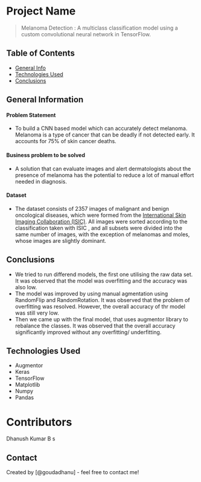 # Project Name
> Melanoma Detection : A multiclass classification model using a custom convolutional neural network in TensorFlow.


## Table of Contents
* [General Info](#general-information)
* [Technologies Used](#technologies-used)
* [Conclusions](#conclusions)

<!-- You can include any other section that is pertinent to your problem -->

## General Information
#### Problem Statement
- To build a CNN based model which can accurately detect melanoma. Melanoma is a type of cancer that can be deadly if not detected early. It accounts for 75% of skin cancer deaths. 

#### Business problem to be solved
- A solution that can evaluate images and alert dermatologists about the presence of melanoma has the potential to reduce a lot of manual effort needed in diagnosis.

#### Dataset
- The dataset consists of 2357 images of malignant and benign oncological diseases, which were formed from the [International Skin Imaging Collaboration (ISIC)](https://www.kaggle.com/datasets/nodoubttome/skin-cancer9-classesisic). All images were sorted according to the classification taken with ISIC , and all subsets were divided into the same number of images, with the exception of melanomas and moles, whose images are slightly dominant.

## Conclusions
- We tried to run differend models, the first one utilising the raw data set. It was observed that the model was overfitting and the accuracy was also low.
- The model was improved by using manual agmentation using RandomFlip and RandomRotation. It was observed that the problem of overfitting was resolved. However, the overall accuracy of thr model was still very low.
- Then we came up with the final model, that uses augmentor library to rebalance the classes. It was observed that the overall accuracy significantly improved without any overfitting/ underfitting.


## Technologies Used
- Augmentor 
- Keras 
- TensorFlow 
- Matplotlib
- Numpy
- Pandas

# Contributors
Dhanush Kumar B s

## Contact
Created by [@goudadhanu] - feel free to contact me!


<!-- Optional -->
<!-- ## License -->
<!-- This project is open source and available under the [... License](). -->

<!-- You don't have to include all sections - just the one's relevant to your project -->
